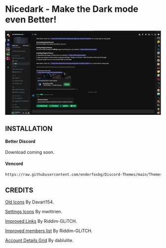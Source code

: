 # Nicedark - Make the Dark mode even Better!

![Preview](preview.png)
## INSTALLATION

#### Better Discord
Download coming soon.

#### Vencord
```bash
https://raw.githubusercontent.com/enderfoxbg/Discord-Themes/main/Themes/Nicedark/nicedark.theme.css
```
## CREDITS

[Old Icons](https://davart154.github.io/Themes/Icon%20Revert%202023/2023%20Icon%20Revert.css) By Davart154.

[Settings Icons](https://mwittrien.github.io/BetterDiscordAddons/Themes/_res/SettingsIcons.css) By mwittrien.

[Improved Links](https://github.com/Riddim-GLiTCH/Discord-CSS-Snippets/blob/main/snippets/Improved%20Links.md) By Riddim-GLiTCH.

[Improved members list](https://github.com/Riddim-GLiTCH/Discord-CSS-Snippets/blob/main/snippets/Improved%20Members%20List.md) By Riddim-GLiTCH.

[Account Details Grid](https://dablulite.github.io/css-snippets/BetterModals/import.css) By dablulite.
